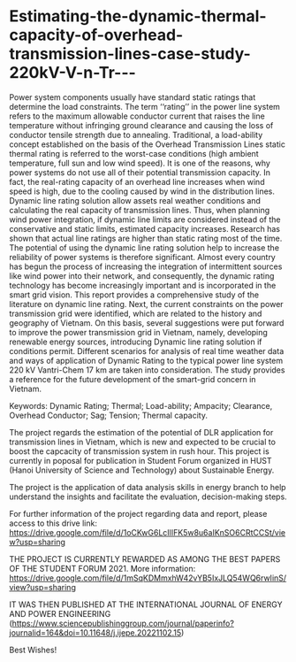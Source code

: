 # Estimating-the-dynamic-thermal-capacity-of-overhead-transmission-lines-case-study-220kV-V-n-Tr---
Power system components usually have standard static ratings that determine the load  constraints. The term ‘‘rating’’ in the power line system refers to the maximum  allowable conductor current that raises the line temperature without infringing ground  clearance and causing the loss of conductor tensile strength due to annealing.  Traditional, a load-ability concept established on the basis of the Overhead  Transmission Lines static thermal rating is referred to the worst-case conditions (high  ambient temperature, full sun and low wind speed). It is one of the reasons, why power  systems do not use all of their potential transmission capacity. In fact, the real-rating  capacity of an overhead line increases when wind speed is high, due to the cooling  caused by wind in the distribution lines. Dynamic line rating solution allow assets real  weather conditions and calculating the real capacity of transmission lines. Thus, when  planning wind power integration, if dynamic line limits are considered instead of the  conservative and static limits, estimated capacity increases. Research has shown that actual line ratings are higher than static rating most of the time. The potential of using  the dynamic line rating solution help to increase the reliability of power systems is  therefore significant. Almost every country has begun the process of increasing the  integration of intermittent sources like wind power into their network, and consequently,  the dynamic rating technology has become increasingly important and is incorporated  in the smart grid vision. This report provides a comprehensive study of the literature on  dynamic line rating. Next, the current constraints on the power transmission grid were  identified, which are related to the history and geography of Vietnam. On this basis, several suggestions were put forward to improve the power transmission grid in  Vietnam, namely, developing renewable energy sources, introducing Dynamic line  rating solution if conditions permit. Different scenarios for analysis of real time weather  data and ways of application of Dynamic Rating to the typical power line system 220  kV Vantri-Chem 17 km are taken into consideration. The study provides a reference for  the future development of the smart-grid concern in Vietnam. 

Keywords: Dynamic Rating; Thermal; Load-ability; Ampacity; Clearance, Overhead Conductor; Sag; Tension; Thermal capacity.

The project regards the estimation of the potential of DLR application for transmission lines in Vietnam, which is new and expected to be crucial to boost the capcacity of transmission system in rush hour. This project is currently in poposal for publication in Student Forum organized in HUST (Hanoi University of Science and Technology) about Sustainable Energy.

The project is the application of data analysis skills in energy branch to help understand the insights and facilitate the evaluation, decision-making steps. 

For further information of the project regarding data and report, please access to this drive link: https://drive.google.com/file/d/1oCKwG6LcIlIFK5w8u6aIKnSO6CRtCCSt/view?usp=sharing

THE PROJECT IS CURRENTLY REWARDED AS AMONG THE BEST PAPERS OF THE STUDENT FORUM 2021. More information: https://drive.google.com/file/d/1mSqKDMmxhW42vYB5IxJLQ54WQ6rwIinS/view?usp=sharing

IT WAS THEN PUBLISHED AT THE INTERNATIONAL JOURNAL OF ENERGY AND POWER ENGINEERING (https://www.sciencepublishinggroup.com/journal/paperinfo?journalid=164&doi=10.11648/j.ijepe.20221102.15)


Best Wishes!
